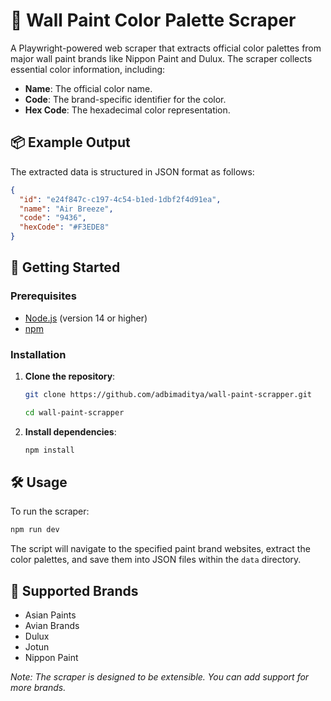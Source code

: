 # 🎨 Wall Paint Color Palette Scraper

A Playwright-powered web scraper that extracts official color palettes from major wall paint brands like Nippon Paint and Dulux. The scraper collects essential color information, including:​

- **Name**: The official color name.
- **Code**: The brand-specific identifier for the color.
- **Hex Code**: The hexadecimal color representation.

## 📦 Example Output

The extracted data is structured in JSON format as follows:​

```json
{
  "id": "e24f847c-c197-4c54-b1ed-1dbf2f4d91ea",
  "name": "Air Breeze",
  "code": "9436",
  "hexCode": "#F3EDE8"
}
```

## 🚀 Getting Started

### Prerequisites

- [Node.js](https://nodejs.org/en) (version 14 or higher)
- [npm​](https://www.npmjs.com/)

### Installation

1. **Clone the repository**:

   ```bash
   git clone https://github.com/adbimaditya/wall-paint-scrapper.git
   ```

   ```bash
   cd wall-paint-scrapper
   ```

2. **Install dependencies**:

   ```bash
   npm install
   ```

## 🛠️ Usage

To run the scraper:​

```bash
npm run dev
```

The script will navigate to the specified paint brand websites, extract the color palettes, and save them into JSON files within the `data` directory.

## 🧱 Supported Brands

- Asian Paints
- Avian Brands
- Dulux
- Jotun
- Nippon Paint

_​Note: The scraper is designed to be extensible. You can add support for more brands._
